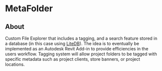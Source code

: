 # MetaFolder
## About
Custom File Explorer that includes a tagging, and a search feature stored in a database (in this case using [LiteDB](https://www.litedb.org/)). The idea is to eventually be implemented as an Autodesk Revit Add-in to provide efficiencies in the users workflow. Tagging system will allow project folders to be tagged with specific metadata such as project clients, store banners, or project locations. 

